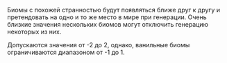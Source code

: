 Биомы с похожей странностью будут появляться ближе друг к другу и претендовать на одно и то же место в мире при генерации. Очень близкие значения нескольких биомов могут отключить генерацию некоторых из них.

Допускаются значения от -2 до 2, однако, ванильные биомы ограничиваются диапазоном от -1 до 1.